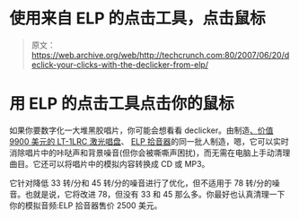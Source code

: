# 使用来自 ELP 的点击工具，点击鼠标

> 原文：<https://web.archive.org/web/http://techcrunch.com:80/2007/06/20/declick-your-clicks-with-the-declicker-from-elp/>

# 用 ELP 的点击工具点击你的鼠标

如果你要数字化一大堆黑胶唱片，你可能会想看看 declicker。由制造[、价值 9900 美元的 LT-1LRC 激光唱盘](https://web.archive.org/web/20210118235635/http://crunchgear.com/2007/03/13/elp-laser-turntable-price-drops-still-expensive/)、 [ELP 拾音器](https://web.archive.org/web/20210118235635/http://www.elpj.com/purchase/declicker.php)的同一批人制造，嗯，它可以实时消除唱片中的咔哒声和背景噪音(但你会被嘶嘶声困扰)，而无需在电脑上手动清理曲目。它还可以将唱片中的模拟内容转换成 CD 或 MP3。

它针对降低 33 转/分和 45 转/分的噪音进行了优化，但不适用于 78 转/分的噪音。也就是说，它将改进 78，但没有 33 和 45 那么多。你最好也认真清理一下你的模拟音频:ELP 拾音器售价 2500 美元。